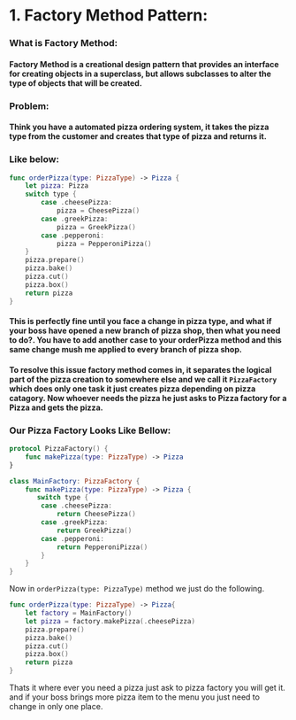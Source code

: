 # 1. Factory Method Pattern:

### What is Factory Method: 
#### Factory Method is a creational design pattern that provides an interface for creating objects in a superclass, but allows subclasses to alter the type of objects that will be created.

### Problem:
#### Think you have a automated pizza ordering system, it takes the pizza type from the customer and creates that type of pizza and returns it.
### Like below:
```swift
func orderPizza(type: PizzaType) -> Pizza {
    let pizza: Pizza
    switch type {
        case .cheesePizza:
            pizza = CheesePizza()
        case .greekPizza:
            pizza = GreekPizza()
        case .pepperoni:
            pizza = PepperoniPizza()
    }
    pizza.prepare()
    pizza.bake()
    pizza.cut()
    pizza.box()
    return pizza
}
```
#### This is perfectly fine until you face a change in pizza type, and what if your boss have opened a new branch of pizza shop, then what you need to do?. You have to add another case to your orderPizza method and this same change mush me applied to every branch of pizza shop.

#### To resolve this issue factory method comes in, it separates the logical part of the pizza creation to somewhere else and we call it ```PizzaFactory``` which does only one task it just creates pizza depending on pizza catagory. Now whoever needs the pizza he just asks to Pizza factory for a Pizza and gets the pizza.

### Our Pizza Factory Looks Like Bellow:
```swift
protocol PizzaFactory() {
    func makePizza(type: PizzaType) -> Pizza
}

class MainFactory: PizzaFactory {
    func makePizza(type: PizzaType) -> Pizza {
       switch type {
        case .cheesePizza:
            return CheesePizza()
        case .greekPizza:
            return GreekPizza()
        case .pepperoni:
            return PepperoniPizza()
        } 
    }
}
```
Now in ```orderPizza(type: PizzaType)``` method we just do the following.
```swift
func orderPizza(type: PizzaType) -> Pizza{
    let factory = MainFactory()
    let pizza = factory.makePizza(.cheesePizza)
    pizza.prepare()
    pizza.bake()
    pizza.cut()
    pizza.box()
    return pizza
}
```
Thats it where ever you need a pizza just ask to pizza factory you will get it. and if your boss brings more pizza item to the menu you just need to change in only one place.